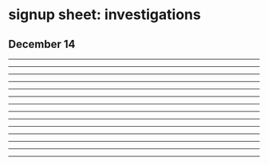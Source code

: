 # signup sheet: investigations

## December 14

---------------------------------------------------------

---------------------------------------------------------

---------------------------------------------------------

---------------------------------------------------------

---------------------------------------------------------

---------------------------------------------------------

---------------------------------------------------------

---------------------------------------------------------

---------------------------------------------------------

---------------------------------------------------------

---------------------------------------------------------

---------------------------------------------------------

---------------------------------------------------------

---------------------------------------------------------